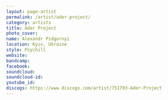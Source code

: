 ```yaml
---
layout: page-artist
permalink: /artist/ader-project/
category: artists
title: Ader Project
photo_cover: 
name: Alexandr Pidgornyi
location: Kyiv, Ukraine
style: Psychill
website: 
bandcamp: 
facebook: 
soundcloud: 
soundcloud-id: 
youtube_id: 
discogs: https://www.discogs.com/artist/751793-Ader-Project
---
```

